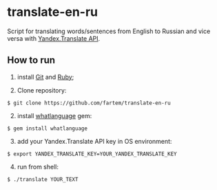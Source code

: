 # translate-en-ru

Script for translating words/sentences from English to Russian and vice versa with [Yandex.Translate API](https://tech.yandex.com/translate/).

## How to run

1. install [Git](https://git-scm.com/) and [Ruby](https://www.ruby-lang.org/en/);

2. Clone repository:

```shell
$ git clone https://github.com/fartem/translate-en-ru
```

2. install [whatlanguage](https://github.com/peterc/whatlanguage) gem:

```shell
$ gem install whatlanguage
```

3. add your Yandex.Translate API key in OS environment:

```shell
$ export YANDEX_TRANSLATE_KEY=YOUR_YANDEX_TRANSLATE_KEY
```

4. run from shell:

```shell
$ ./translate YOUR_TEXT
```
